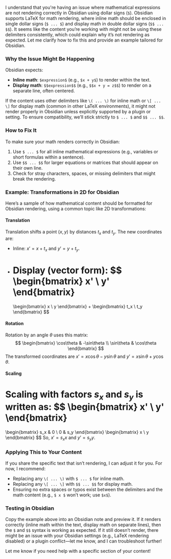 I understand that you're having an issue where mathematical expressions are not rendering correctly in Obsidian using dollar signs (`$`). Obsidian supports LaTeX for math rendering, where inline math should be enclosed in single dollar signs (`$ ... $`) and display math in double dollar signs (`$$ ... $$`). It seems like the content you’re working with might not be using these delimiters consistently, which could explain why it’s not rendering as expected. Let me clarify how to fix this and provide an example tailored for Obsidian.

### Why the Issue Might Be Happening
Obsidian expects:
- **Inline math**: `$expression$` (e.g., `$x + y$`) to render within the text.
- **Display math**: `$$expression$$` (e.g., `$$x + y = z$$`) to render on a separate line, often centered.

If the content uses other delimiters like `\( ... \)` for inline math or `\[ ... \]` for display math (common in other LaTeX environments), it might not render properly in Obsidian unless explicitly supported by a plugin or setting. To ensure compatibility, we’ll stick strictly to `$ ... $` and `$$ ... $$`.

### How to Fix It
To make sure your math renders correctly in Obsidian:
1. Use `$ ... $` for all inline mathematical expressions (e.g., variables or short formulas within a sentence).
2. Use `$$ ... $$` for larger equations or matrices that should appear on their own line.
3. Check for stray characters, spaces, or missing delimiters that might break the rendering.

### Example: Transformations in 2D for Obsidian
Here’s a sample of how mathematical content should be formatted for Obsidian rendering, using a common topic like 2D transformations:

#### Translation
Translation shifts a point $(x, y)$ by distances $t_x$ and $t_y$. The new coordinates are:
- Inline: $x' = x + t_x$ and $y' = y + t_y$.
- Display (vector form):
  $$
  \begin{bmatrix}
  x' \\
  y'
  \end{bmatrix}
  =
  \begin{bmatrix}
  x \\
  y
  \end{bmatrix}
  +
  \begin{bmatrix}
  t_x \\
  t_y
  \end{bmatrix}
  $$

#### Rotation
Rotation by an angle $\theta$ uses this matrix:
$$
\begin{bmatrix}
\cos\theta & -\sin\theta \\
\sin\theta & \cos\theta
\end{bmatrix}
$$
The transformed coordinates are $x' = x \cos\theta - y \sin\theta$ and $y' = x \sin\theta + y \cos\theta$.

#### Scaling
Scaling with factors $s_x$ and $s_y$ is written as:
$$
\begin{bmatrix}
x' \\
y'
\end{bmatrix}
=
\begin{bmatrix}
s_x & 0 \\
0 & s_y
\end{bmatrix}
\begin{bmatrix}
x \\
y
\end{bmatrix}
$$
So, $x' = s_x x$ and $y' = s_y y$.

### Applying This to Your Content
If you share the specific text that isn’t rendering, I can adjust it for you. For now, I recommend:
- Replacing any `\( ... \)` with `$ ... $` for inline math.
- Replacing any `\[ ... \]` with `$$ ... $$` for display math.
- Ensuring no extra spaces or typos exist between the delimiters and the math content (e.g., `$ x $` won’t work; use `$x$`).

### Testing in Obsidian
Copy the example above into an Obsidian note and preview it. If it renders correctly (inline math within the text, display math on separate lines), then the `$` and `$$` syntax is working as expected. If it still doesn’t render, there might be an issue with your Obsidian settings (e.g., LaTeX rendering disabled) or a plugin conflict—let me know, and I can troubleshoot further!

Let me know if you need help with a specific section of your content!
